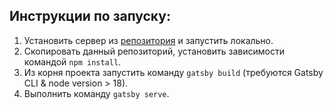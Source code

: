 ## Инструкции по запуску:

1. Установить сервер из [репозитория](https://github.com/Arantiryo/products-page-server) и запустить локально.
2. Скопировать данный репозиторий, установить зависимости командой `npm install`.
3. Из корня проекта запустить команду `gatsby build` (требуются Gatsby CLI & node version > 18).
4. Выполнить команду `gatsby serve`.

